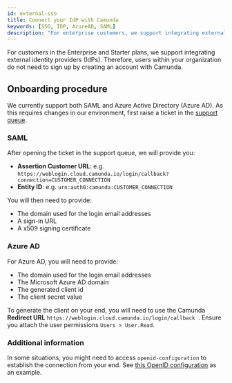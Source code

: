```yaml
---
id: external-sso
title: Connect your IdP with Camunda
keywords: [SSO, IDP, AzureAD, SAML]
description: "For enterprise customers, we support integrating external identity providers."
---
```


For customers in the Enterprise and Starter plans, we support integrating external identity providers (IdPs). Therefore, users within your organization do not need to sign up by creating an account with Camunda.

## Onboarding procedure

We currently support both SAML and Azure Active Directory (Azure AD). As this requires changes in our environment, first raise a ticket in the [support queue](https://jira.camunda.com/projects/SUPPORT/).

### SAML

After opening the ticket in the support queue, we will provide you:

- **Assertion Customer URL**: e.g. `https://weblogin.cloud.camunda.io/login/callback?connection=CUSTOMER_CONNECTION`
- **Entity ID**: e.g. `urn:auth0:camunda:CUSTOMER_CONNECTION`

You will then need to provide:

- The domain used for the login email addresses
- A sign-in URL
- A x509 signing certificate

### Azure AD

For Azure AD, you will need to provide:

- The domain used for the login email addresses
- The Microsoft Azure AD domain
- The generated client id
- The client secret value

To generate the client on your end, you will need to use the Camunda **Redirect URL** `https://weblogin.cloud.camunda.io/login/callback `. Ensure you attach the user permissions `Users > User.Read`.

### Additional information

In some situations, you might need to access `openid-configuration` to establish the connection from your end. See [this OpenID configuration](https://weblogin.cloud.camunda.io/.well-known/openid-configuration) as an example.
